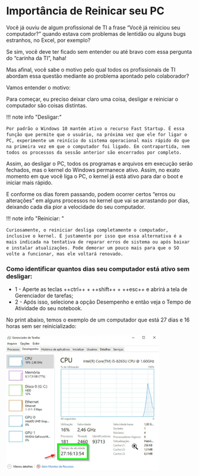 # Importância de Reinicar seu PC

Você já ouviu de algum profissional de TI a frase “Você já reiniciou seu computador?” quando estava com problemas de lentidão ou alguns bugs estranhos, no Excel, por exemplo?

Se sim, você deve ter ficado sem entender ou até bravo com essa pergunta do “carinha da TI”, haha!

Mas afinal, você sabe o motivo pelo qual todos os profissionais de TI abordam essa questão mediante ao problema apontado pelo colaborador?

Vamos entender o motivo:

Para começar, eu preciso deixar claro uma coisa, desligar e reiniciar o computador são coisas distintas.

!!! note info "Desligar:"

    Por padrão o Windows 10 mantém ativo o recurso Fast Startup. É essa função que permite que o usuário, na próxima vez que ele for ligar o PC, experimente um reinício do sistema operacional mais rápido do que na primeira vez em que o computador foi ligado. Em contrapartida, nem todos os processos da sessão anterior são encerrados por completo.

Assim, ao desligar o PC, todos os programas e arquivos em execução serão fechados, mas o kernel do Windows permanece ativo. Assim, no exato momento em que você liga o PC, o kernel já está ativo para dar o boot e iniciar mais rápido.

E conforme os dias forem passando, podem ocorrer certos “erros ou alterações” em alguns processos no kernel que vai se arrastando por dias, deixando cada dia pior a velocidade do seu computador.

!!! note info "Reiniciar: "

    Curiosamente, o reiniciar desliga completamente o computador, inclusive o kernel. É justamente por isso que essa alternativa é a mais indicada na tentativa de reparar erros de sistema ou após baixar e instalar atualizações. Pode demorar um pouco mais para que o SO volte a funcionar, mas ele voltará renovado.


### Como identificar quantos dias seu computador está ativo sem desligar:

- 1 - Aperte as teclas ++ctrl++ + ++shift++ + ++esc++ e abrirá a tela de Gerenciador de tarefas;
- 2 - Após isso, selecione a opção Desempenho e então veja o Tempo de Atividade do seu notebook.

No print abaixo, temos o exemplo de um computador que está 27 dias e 16 horas sem ser reinicializado:

![reiniciar](/assets/images/reiniciarpc.png)